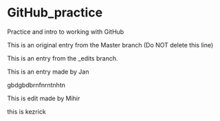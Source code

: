 # GitHub_practice
Practice and intro to working with GitHub

This is an original entry from the Master branch (Do NOT delete this line)

This is an entry from the _edits branch.

This is an entry made by Jan

gbdgbdbrnfnrntnhtn



This is edit made by Mihir

this is kezrick
